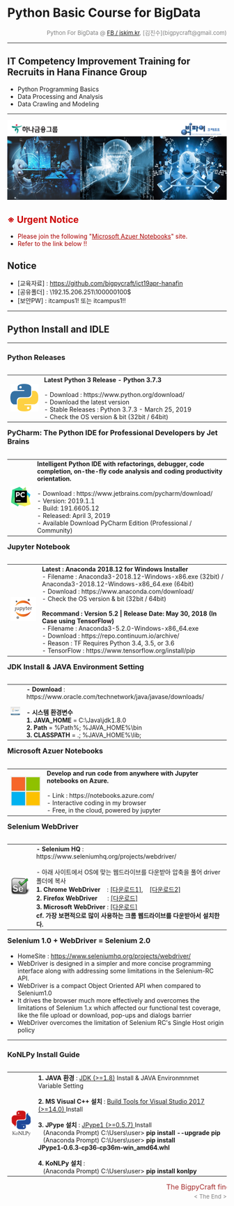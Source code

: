 
# Python Basic Course for BigData

<div align='right'><font size=2 color='gray'>Python For BigData @ <font color='blue'><a href='https://www.facebook.com/jskim.kr'>FB / jskim.kr</a></font>, [김진수](bigpycraft@gmail.com)</font></div>
<hr>

## IT Competency Improvement Training for Recruits in Hana Finance Group
- Python Programming Basics
- Data Processing and Analysis
- Data Crawling and Modeling

<hr>

<img src="./images/img_front_readme.png">


## <span style="color:#CC0000"> ※ Urgent Notice </span>
* <span style="color:#AA0000"> Please join the following "<u>Microsoft Azuer Notebooks</u>" site. </span>
* <span style="color:#AA0000"> Refer to the link below !! </span>

## Notice 
* [교육자료] : https://github.com/bigpycraft/ict19apr-hanafin
* [공유폴더] : \\192.15.206.251\100000100$
* [보안PW]   : itcampus1! 또는 itcampus1!!

<hr>

## Python Install and IDLE 

<hr>

<h3> Python Releases </h3>

<table align="left">
    <tr align="left">
        <td width="200">
            <a href="https://www.python.org/download/">
            <img src="./images/logo_python3.png" width="120" />
            </a>
        </td>
        <td width="800">
<div align="left">
<b> Latest Python 3 Release - Python 3.7.3 </b>
<br/><br/>
- Download : https://www.python.org/download/
<br/>
- Download the latest version 
<br/>
- Stable Releases : Python 3.7.3 - March 25, 2019
<br/>
- Check the OS version & bit (32bit / 64bit)

</div></td>
    </tr>
</table>
<br/>


<hr>

<h3> PyCharm: The Python IDE for Professional Developers by Jet Brains</h3>

<table align="left">
    <tr align="left">
        <td width="200">
            <a href="https://www.jetbrains.com/pycharm/download/">
            <img src="./images/logo_pycharm.png" width="120" />
            </a>
        </td>
        <td width="800">
<div align="left">
<b> Intelligent Python IDE with refactorings, debugger, code completion, on-the-fly code analysis and coding productivity orientation.</b>
<br/><br/>
- Download : https://www.jetbrains.com/pycharm/download/
<br/>
- Version: 2019.1.1
<br/>
- Build: 191.6605.12
<br/>
- Released: April 3, 2019
<br/>
- Available Download PyCharm Edition (Professional / Community)
<br/>

</div></td>
    </tr>
</table>
<br/>


<hr>

<h3> Jupyter Notebook </h3>

<table align="left">
    <tr align="left">
        <td width="200">
            <a href="https://www.anaconda.com/distribution/">
            <img src="./images/logo_jupyter.jpg" width="120" />
            </a>
        </td>
        <td width="800">
<div align="left">
<b> Latest : Anaconda 2018.12 for Windows Installer </b>
<br/>
- Filename : Anaconda3-2018.12-Windows-x86.exe (32bit) / Anaconda3-2018.12-Windows-x86_64.exe (64bit)
<br/>
- Download : https://www.anaconda.com/download/
<br/>
- Check the OS version & bit (32bit / 64bit)
</div>
<br/>
<div align="left">
<b> Recommand : Version 5.2 | Release Date: May 30, 2018  (In Case using TensorFlow)</b>
<br/>
- Filename : Anaconda3-5.2.0-Windows-x86_64.exe
<br/>
- Download : https://repo.continuum.io/archive/ 
<br/>
- Reason : TF Requires Python 3.4, 3.5, or 3.6 
<br/>
- TensorFlow : https://www.tensorflow.org/install/pip
</div></td>
    </tr>
</table>
<br/>


<hr>

### JDK Install & JAVA Environment Setting

<table align="left">
    <tr align="left">
        <td width="200">
            <a href="https://www.oracle.com/technetwork/java/javase/downloads/">
            <img src="./images/logo_java-se-downloads-1612441.gif" width="120" />
            </a>
        </td>
        <td width="800">
<div align="left"> 
    <b> - Download </b> : https://www.oracle.com/technetwork/java/javase/downloads/
    <br/><br/> 
    <b> - 시스템 환경변수 </b>
    <br/>
    <b> 1. JAVA_HOME </b> = C:\Java\jdk1.8.0
    <br/>
    <b> 2. Path </b> = %Path%; %JAVA_HOME%\bin
    <br/>
    <b> 3. CLASSPATH </b> = .; %JAVA_HOME%\lib;
</div>
        </td>
    </tr>
</table>


<hr>

### Microsoft Azuer Notebooks

<table align="left">
    <tr align="left">
        <td width="200">
            <a href="https://notebooks.azure.com/">
            <img src="./images/logo_microsoft.jpg" width="120" />
            </a>
        </td>
        <td width="800">
<div align="left">
<b> Develop and run code from anywhere with Jupyter notebooks on Azure. </b> 
<br/><br/>
- Link : https://notebooks.azure.com/
<br/>
- Interactive coding in my browser
<br/>
- Free, in the cloud, powered by jupyter
</div></td>
    </tr>
</table>
<br/>


<hr>

### Selenium WebDriver 

<table align="left">
    <tr align="left">
        <td width="200">
            <a href="https://www.seleniumhq.org/projects/webdriver/">
            <img src="./images/logo_SeleniumHQ.png" width="120" />
            </a>
        </td>
        <td width="800">
<div align="left">
    <b> - Selenium HQ </b> : https://www.seleniumhq.org/projects/webdriver/
    <br/><br/>
    - 아래 사이트에서 OS에 맞는 웹드라이브를 다운받아 압축을 풀어 driver 폴더에 복사
    <br/>
    <b> 1. Chrome WebDriver </b> &nbsp;&nbsp; : <a href='http://chromedriver.chromium.org/downloads'>[다운로드1]</a>, &nbsp;&nbsp;&nbsp;<a href='https://sites.google.com/a/chromium.org/chromedriver/downloads'>[다운로드2]</a>
    <br/>
    <b> 2. Firefox WebDriver </b> &nbsp;&nbsp;&nbsp;&nbsp; : <a href='https://github.com/mozilla/geckodriver/releases'>[다운로드]</a>
    <br/>
    <b> 3. Microsoft WebDriver </b> : <a href='https://developer.microsoft.com/en-us/microsoft-edge/tools/webdriver/'>[다운로드]</a>
    <br/>
    <b> cf. 가장 보편적으로 많이 사용하는 크롬 웹드라이브를 다운받아서 설치한다. </b>
</div>
        </td>
    </tr>
</table>
<br/>


### Selenium 1.0 + WebDriver = Selenium 2.0
- HomeSite : https://www.seleniumhq.org/projects/webdriver/
- WebDriver is designed in a simpler and more concise programming interface along with addressing some limitations in the Selenium-RC API.
- WebDriver is a compact Object Oriented API when compared to Selenium1.0
- It drives the browser much more effectively and overcomes the limitations of Selenium 1.x which affected our functional test coverage, like the file upload or download, pop-ups and dialogs barrier
- WebDriver overcomes the limitation of Selenium RC's Single Host origin policy

<hr> 

### KoNLPy Install Guide  

<table align="left">
    <tr align="left">
        <td width="200">
            <a href="http://konlpy.org/ko/v0.5.0/install/">
            <img src="./images/logo_konlpy.png" width="120" />
            </a>
        </td>
        <td width="800">
<div align="left">
    <b> 1. JAVA 환경 </b> : <a href="https://www.oracle.com/technetwork/java/javase/downloads/">JDK (>=1.8)</a> Install & JAVA Environmnmet Variable Setting
    <br/><br/>
    <b> 2. MS Visual C++ 설치 </b> : <a href="https://www.scivision.co/python-windows-visual-c++-14-required/">Build Tools for Visual Studio 2017 (>=14.0) </a> Install 
    <br/><br/>
    <b> 3. JPype 설치 </b> : <a href="https://www.lfd.uci.edu/~gohlke/pythonlibs/#jpype">JPype1  (>=0.5.7) </a>Install
    <br/> &nbsp;&nbsp; (Anaconda Prompt) C:\Users\user> <b> pip install --upgrade pip </b>
    <br/> &nbsp;&nbsp; (Anaconda Prompt) C:\Users\user> <b> pip install JPype1‑0.6.3‑cp36‑cp36m‑win_amd64.whl </b>
    <br/><br/>
    <b> 4. KoNLPy 설치 </b> :
    <br/> &nbsp;&nbsp; (Anaconda Prompt) C:\Users\user> <b> pip install konlpy </b>
</div>
        </td>
    </tr>
</table>
<br/>


<hr>
<marquee><font size=3 color='brown'>The BigpyCraft find the information to design valuable society with Technology & Craft.</font></marquee>
<div align='right'><font size=2 color='gray'> &lt; The End &gt; </font></div>

